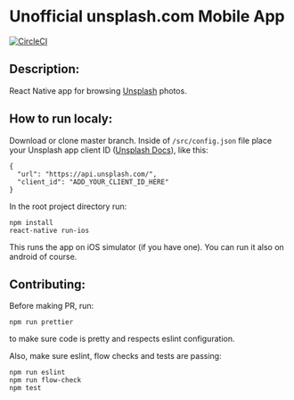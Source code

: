 # Unofficial unsplash.com Mobile App
[![CircleCI](https://circleci.com/gh/zarcode/unsplashapp/tree/master.svg?style=shield)](https://circleci.com/gh/zarcode/unsplashapp/tree/master)
## Description:
React Native app for browsing [Unsplash](https://unsplash.com/) photos.

## How to run localy:

Download or clone master branch.
Inside of `/src/config.json` file place your Unsplash app client ID ([Unsplash Docs](https://unsplash.com/documentation#creating-a-developer-account)), like this:

```
{
  "url": "https://api.unsplash.com/",
  "client_id": "ADD_YOUR_CLIENT_ID_HERE"
}
```

In the root project directory run:

```
npm install
react-native run-ios
```

This runs the app on iOS simulator (if you have one). You can run it also on android of course.

## Contributing:

Before making PR, run:
```
npm run prettier
```
to make sure code is pretty and respects eslint configuration.

Also, make sure eslint, flow checks and tests are passing:

```
npm run eslint
npm run flow-check
npm test
```